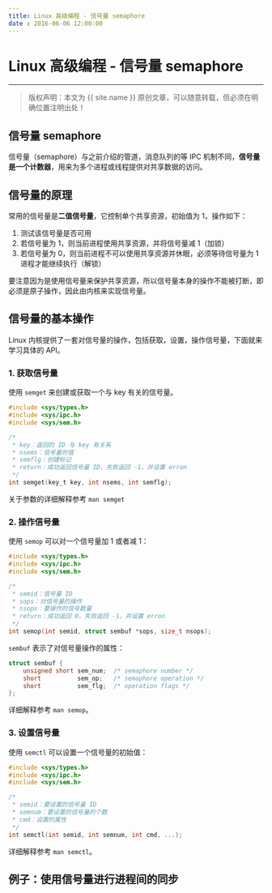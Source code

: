```yaml
---
title: Linux 高级编程 - 信号量 semaphore
date : 2016-06-06 12:00:00
---
```


# Linux 高级编程 - 信号量 semaphore
***
> 版权声明：本文为 {{ site.name }} 原创文章，可以随意转载，但必须在明确位置注明出处！ 

## 信号量 semaphore
信号量（semaphore）与之前介绍的管道，消息队列的等 IPC 机制不同，**信号量是一个计数器**，用来为多个进程或线程提供对共享数据的访问。

## 信号量的原理
常用的信号量是**二值信号量**，它控制单个共享资源，初始值为 1，操作如下：
1. 测试该信号量是否可用
2. 若信号量为 1，则当前进程使用共享资源，并将信号量减 1（加锁）
3. 若信号量为 0，则当前进程不可以使用共享资源并休眠，必须等待信号量为 1 进程才能继续执行（解锁）

要注意因为是使用信号量来保护共享资源，所以信号量本身的操作不能被打断，即必须是原子操作，因此由内核来实现信号量。

## 信号量的基本操作
Linux 内核提供了一套对信号量的操作，包括获取，设置，操作信号量，下面就来学习具体的 API。

### 1. 获取信号量
使用 `semget` 来创建或获取一个与 key 有关的信号量。

```c
#include <sys/types.h>
#include <sys/ipc.h>
#include <sys/sem.h>

/*
 * key：返回的 ID 与 key 有关系
 * nsems：信号量的值
 * semflg：创建标记
 * return：成功返回信号量 ID，失败返回 -1，并设置 erron
 */
int semget(key_t key, int nsems, int semflg);
```
关于参数的详细解释参考 `man semget`


### 2. 操作信号量
使用 `semop` 可以对一个信号量加 1 或者减 1：
```c
#include <sys/types.h>
#include <sys/ipc.h>
#include <sys/sem.h>

/*
 * semid：信号量 ID
 * sops：对信号量的操作
 * nsops：要操作的信号数量
 * return：成功返回 0，失败返回 -1，并设置 erron
 */
int semop(int semid, struct sembuf *sops, size_t nsops);
```

`sembuf` 表示了对信号量操作的属性：
```c
struct sembuf {
	unsigned short sem_num;  /* semaphore number */
	short          sem_op;   /* semaphore operation */
	short          sem_flg;  /* operation flags */
};
```

详细解释参考 `man semop`。


### 3. 设置信号量
使用 `semctl` 可以设置一个信号量的初始值：
```c
#include <sys/types.h>
#include <sys/ipc.h>
#include <sys/sem.h>

/*
 * semid：要设置的信号量 ID
 * semnum：要设置的信号量的个数
 * cmd：设置的属性
 */
int semctl(int semid, int semnum, int cmd, ...);
```

详细解释参考 `man semctl`。


## 例子：使用信号量进行进程间的同步





















